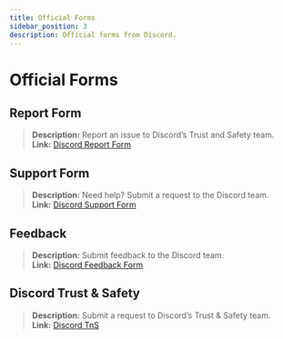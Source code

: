 ```yaml
---
title: Official Forms
sidebar_position: 3
description: Official forms from Discord.
---
```


# Official Forms

## Report Form

> **Description:** Report an issue to Discord’s Trust and Safety team.   <br/>
**Link:** [Discord Report Form](https://dis.gd/report)

## Support Form

> **Description:** Need help? Submit a request to the Discord team.   <br/>
**Link:**  [Discord Support Form](https://dis.gd/contact)

## Feedback

> **Description:** Submit feedback to the Discord team.   <br/>
**Link:**  [Discord Feedback Form](https://dis.gd/feedback)

## Discord Trust & Safety

> **Description:** Submit a request to Discord’s Trust & Safety team.   <br/>
**Link:** [Discord TnS](https://dis.gd/request)
